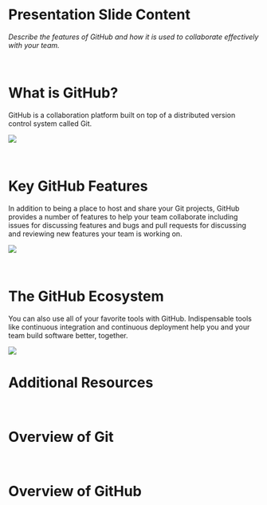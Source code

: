 <!--
{
"name" : "Creating-files-platform",
"version" : "0.0.1",
"title" : "Introducing GitHub",
"description" : "Describe the features of GitHub and how it is used to collaborate effectively with your team.",
"freshnessDate" : 2016-01-04,
"homepage" : "https://training.github.com/kit/modules/COLL-00_Introducing-github.html",
"canonicalSource" : "https://training.github.com/kit/modules/COLL-00_Introducing-github.html",
"license" : "CC BY 4.0 International"
}
-->


<!-- @section -->

# Presentation Slide Content

_Describe the features of GitHub and how it is used to collaborate effectively with your team._

<br>

# What is GitHub?

GitHub is a collaboration platform built on top of a distributed version control system called Git.

![](https://training.github.com/kit/images/github-icon.jpg)

<!-- @task, "text" : "Have you used a version control system before? If so, which one?", "hasDeliverable" : true -->


<br>

# Key GitHub Features

In addition to being a place to host and share your Git projects, GitHub provides a number of features to help your team collaborate including issues for discussing features and bugs and pull requests for discussing and reviewing new features your team is working on.

![](https://training.github.com/kit/images/collaboration-features.jpg)


<br>

# The GitHub Ecosystem

You can also use all of your favorite tools with GitHub. Indispensable tools like continuous integration and continuous deployment help you and your team build software better, together.

![](https://training.github.com/kit/images/github-ecosystem.jpg)


<!-- @resource, "url" : "https://github.com/integrations", "forceBasic" : true, "imageUrl" : "https://enterprise.github.com/assets/features/integrations-graphic-82c8e2f1872e9d026b249bfc1ba37e03.jpg", "title" : "Use your favorite tools with GitHub", "description" : "Powerful integrations that help you and your team build software better, together."  -->
<!-- @task, "text" : "Check out the link above for a list of tools you can integrate with GitHub." -->


<!-- @section -->

# Additional Resources

<br>

# Overview of Git

<!-- @resource, "url" : "https://youtu.be/FyfwLX4HAxM" -->

<br>

# Overview of GitHub

<!-- @resource, "url" : "https://youtu.be/vDv5K5PbvO8" -->
